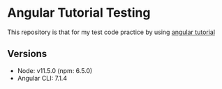 # Angular Tutorial Testing
This repository is that for my test code practice by using [angular tutorial](https://angular.io/tutorial)

## Versions
- Node: v11.5.0 (npm: 6.5.0)
- Angular CLI: 7.1.4
